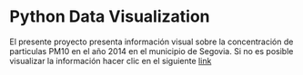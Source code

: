 # Python Data Visualization

El presente proyecto presenta información visual sobre la concentración de particulas PM10 en el año 2014 en el municipio de Segovia. Si no es posible visualizar la información hacer clic en el siguiente [link](https://nbviewer.org/github/HammerDev99/PythonDataVisualization/blob/master/PythonDataVisualization.ipynb)
